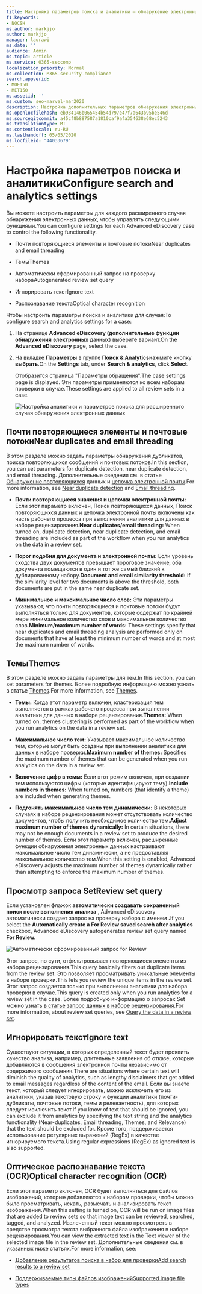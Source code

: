 ```yaml
---
title: Настройка параметров поиска и аналитики — обнаружение электронных данных
f1.keywords:
- NOCSH
ms.author: markjjo
author: markjjo
manager: laurawi
ms.date: ''
audience: Admin
ms.topic: article
ms.service: O365-seccomp
localization_priority: Normal
ms.collection: M365-security-compliance
search.appverid:
- MOE150
- MET150
ms.assetid: ''
ms.custom: seo-marvel-mar2020
description: Настройка дополнительных параметров обнаружения электронных данных, которые применяются ко всем наборам проверки в случае. К ним относятся параметры для аналитики и распознавания текста.
ms.openlocfilehash: eb934146b065454b54d797e47f7a643b95be546d
ms.sourcegitcommit: a45cf8b887587a1810caf9afa354638e68ec5243
ms.translationtype: MT
ms.contentlocale: ru-RU
ms.lasthandoff: 05/05/2020
ms.locfileid: "44033679"
---
```

# <a name="configure-search-and-analytics-settings"></a><span data-ttu-id="976c5-104">Настройка параметров поиска и аналитики</span><span class="sxs-lookup"><span data-stu-id="976c5-104">Configure search and analytics settings</span></span>

<span data-ttu-id="976c5-105">Вы можете настроить параметры для каждого расширенного случая обнаружения электронных данных, чтобы управлять следующими функциями.</span><span class="sxs-lookup"><span data-stu-id="976c5-105">You can configure settings for each Advanced eDiscovery case to control the following functionality.</span></span>

- <span data-ttu-id="976c5-106">Почти повторяющиеся элементы и почтовые потоки</span><span class="sxs-lookup"><span data-stu-id="976c5-106">Near duplicates and email threading</span></span>

- <span data-ttu-id="976c5-107">Темы</span><span class="sxs-lookup"><span data-stu-id="976c5-107">Themes</span></span>

- <span data-ttu-id="976c5-108">Автоматически сформированный запрос на проверку набора</span><span class="sxs-lookup"><span data-stu-id="976c5-108">Autogenerated review set query</span></span>

- <span data-ttu-id="976c5-109">Игнорировать текст</span><span class="sxs-lookup"><span data-stu-id="976c5-109">Ignore text</span></span>

- <span data-ttu-id="976c5-110">Распознавание текста</span><span class="sxs-lookup"><span data-stu-id="976c5-110">Optical character recognition</span></span>

<span data-ttu-id="976c5-111">Чтобы настроить параметры поиска и аналитики для случая:</span><span class="sxs-lookup"><span data-stu-id="976c5-111">To configure search and analytics settings for a case:</span></span>

1. <span data-ttu-id="976c5-112">На странице **Advanced eDiscovery (дополнительные функции обнаружения электронных** данных) выберите вариант.</span><span class="sxs-lookup"><span data-stu-id="976c5-112">On the **Advanced eDiscovery** page, select the case.</span></span>

2. <span data-ttu-id="976c5-113">На вкладке **Параметры** в группе **Поиск & Analytics**нажмите кнопку **выбрать**.</span><span class="sxs-lookup"><span data-stu-id="976c5-113">On the **Settings** tab, under **Search & analytics**, click **Select**.</span></span>

   <span data-ttu-id="976c5-114">Отобразится страница "Параметры обращения".</span><span class="sxs-lookup"><span data-stu-id="976c5-114">The case settings page is displayed.</span></span> <span data-ttu-id="976c5-115">Эти параметры применяются ко всем наборам проверки в случае.</span><span class="sxs-lookup"><span data-stu-id="976c5-115">These settings are applied to all review sets in a case.</span></span>

   ![Настройка аналитики и параметров поиска для расширенного случая обнаружения электронных данных](../media/AeDCaseSettings.png)

## <a name="near-duplicates-and-email-threading"></a><span data-ttu-id="976c5-117">Почти повторяющиеся элементы и почтовые потоки</span><span class="sxs-lookup"><span data-stu-id="976c5-117">Near duplicates and email threading</span></span>

<span data-ttu-id="976c5-118">В этом разделе можно задать параметры обнаружения дубликатов, поиска повторяющихся сообщений и почтовых потоков.</span><span class="sxs-lookup"><span data-stu-id="976c5-118">In this section, you can set parameters for duplicate detection, near duplicate detection, and email threading.</span></span> <span data-ttu-id="976c5-119">Дополнительные сведения см. в статье [Обнаружение повторяющихся](near-duplicates.md) данных и [цепочка электронной почты](email-threading.md).</span><span class="sxs-lookup"><span data-stu-id="976c5-119">For more information, see [Near duplicate detection](near-duplicates.md) and [Email threading](email-threading.md).</span></span>

- <span data-ttu-id="976c5-120">**Почти повторяющиеся значения и цепочки электронной почты:** Если этот параметр включен, Поиск повторяющихся данных, Поиск повторяющихся данных и цепочка электронной почты включены как часть рабочего процесса при выполнении аналитики для данных в наборе рецензирования.</span><span class="sxs-lookup"><span data-stu-id="976c5-120">**Near duplicates/email threading:** When turned on, duplicate detection, near duplicate detection, and email threading are included as part of the workflow when you run analytics on the data in a review set.</span></span>

- <span data-ttu-id="976c5-121">**Порог подобия для документа и электронной почты:** Если уровень сходства двух документов превышает пороговое значение, оба документа помещаются в один и тот же самый близкий к дублированному набору.</span><span class="sxs-lookup"><span data-stu-id="976c5-121">**Document and email similarity threshold:** If the similarity level for two documents is above the threshold, both documents are put in the same near duplicate set.</span></span>

- <span data-ttu-id="976c5-122">**Минимальное и максимальное число слов:** Эти параметры указывают, что почти повторяющиеся и почтовые потоки будут выполняться только для документов, которые содержат по крайней мере минимальное количество слов и максимальное количество слов.</span><span class="sxs-lookup"><span data-stu-id="976c5-122">**Minimum/maximum number of words:** These settings specify that near duplicates and email threading analysis are performed only on documents that have at least the minimum number of words and at most the maximum number of words.</span></span>

## <a name="themes"></a><span data-ttu-id="976c5-123">Темы</span><span class="sxs-lookup"><span data-stu-id="976c5-123">Themes</span></span>

<span data-ttu-id="976c5-124">В этом разделе можно задать параметры для тем.</span><span class="sxs-lookup"><span data-stu-id="976c5-124">In this section, you can set parameters for themes.</span></span> <span data-ttu-id="976c5-125">Более подробную информацию можно узнать в статье [Themes](themes-in-advanced-ediscovery.md).</span><span class="sxs-lookup"><span data-stu-id="976c5-125">For more information, see [Themes](themes-in-advanced-ediscovery.md).</span></span>

- <span data-ttu-id="976c5-126">**Темы:** Когда этот параметр включен, кластеризация тем выполняется в рамках рабочего процесса при выполнении аналитики для данных в наборе рецензирования.</span><span class="sxs-lookup"><span data-stu-id="976c5-126">**Themes:** When turned on, themes clustering is performed as part of the workflow when you run analytics on the data in a review set.</span></span>

- <span data-ttu-id="976c5-127">**Максимальное число тем:** Указывает максимальное количество тем, которые могут быть созданы при выполнении аналитики для данных в наборе проверки.</span><span class="sxs-lookup"><span data-stu-id="976c5-127">**Maximum number of themes:** Specifies the maximum number of themes that can be generated when you run analytics on the data in a review set.</span></span>

- <span data-ttu-id="976c5-128">**Включение цифр в темы:** Если этот режим включен, при создании тем используются цифры (которые идентифицируют тему).</span><span class="sxs-lookup"><span data-stu-id="976c5-128">**Include numbers in themes:** When turned on, numbers (that identify a theme) are included when generating themes.</span></span> 

- <span data-ttu-id="976c5-129">**Подгонять максимальное число тем динамически:** В некоторых случаях в наборе рецензирования может отсутствовать количество документов, чтобы получить необходимое количество тем.</span><span class="sxs-lookup"><span data-stu-id="976c5-129">**Adjust maximum number of themes dynamically:** In certain situations, there may not be enough documents in a review set to produce the desired number of themes.</span></span> <span data-ttu-id="976c5-130">Если этот параметр включен, расширенные функции обнаружения электронных данных настраивают максимальное число тем динамически, а не предоставляя максимальное количество тем.</span><span class="sxs-lookup"><span data-stu-id="976c5-130">When this setting is enabled, Advanced eDiscovery adjusts the maximum number of themes dynamically rather than attempting to enforce the maximum number of themes.</span></span>

## <a name="review-set-query"></a><span data-ttu-id="976c5-131">Просмотр запроса Set</span><span class="sxs-lookup"><span data-stu-id="976c5-131">Review set query</span></span>

<span data-ttu-id="976c5-132">Если установлен флажок **автоматически создавать сохраненный поиск после выполнения анализа** , Advanced eDiscovery автоматически создает запрос на проверку набора с именем **.**</span><span class="sxs-lookup"><span data-stu-id="976c5-132">If you select the **Automatically create a For Review saved search after analytics** checkbox, Advanced eDiscovery autogenerates review set query named **For Review.**</span></span> 

![Автоматически сформированный запрос for Review](../media/AeDForReviewQuery.png)

<span data-ttu-id="976c5-134">Этот запрос, по сути, отфильтровывает повторяющиеся элементы из набора рецензирования.</span><span class="sxs-lookup"><span data-stu-id="976c5-134">This query basically filters out duplicate items from the review set.</span></span> <span data-ttu-id="976c5-135">Это позволяет просматривать уникальные элементы в наборе проверки.</span><span class="sxs-lookup"><span data-stu-id="976c5-135">This lets you review the unique items in the review set.</span></span> <span data-ttu-id="976c5-136">Этот запрос создается только при выполнении аналитики для набора проверки в случае.</span><span class="sxs-lookup"><span data-stu-id="976c5-136">This query is created only when you run analytics for a review set in the case.</span></span> <span data-ttu-id="976c5-137">Более подробную информацию о запросах Set можно узнать [в статье запрос данных в наборе рецензирования](review-set-search.md).</span><span class="sxs-lookup"><span data-stu-id="976c5-137">For more information, about review set queries, see [Query the data in a review set](review-set-search.md).</span></span>

## <a name="ignore-text"></a><span data-ttu-id="976c5-138">Игнорировать текст</span><span class="sxs-lookup"><span data-stu-id="976c5-138">Ignore text</span></span>

<span data-ttu-id="976c5-139">Существуют ситуации, в которых определенный текст будет проявить качество анализа, например, длительные заявления об отказе, которые добавляются в сообщения электронной почты независимо от содержимого сообщения.</span><span class="sxs-lookup"><span data-stu-id="976c5-139">There are situations where certain text will diminish the quality of analytics, such as lengthy disclaimers that get added to email messages regardless of the content of the email.</span></span> <span data-ttu-id="976c5-140">Если вы знаете текст, который следует игнорировать, можно исключить его из аналитики, указав текстовую строку и функции аналитики (почти-дубликаты, почтовые потоки, темы и релевантность), для которых следует исключить текст.</span><span class="sxs-lookup"><span data-stu-id="976c5-140">If you know of text that should be ignored, you can exclude it from analytics by specifying the text string and the analytics functionality (Near-duplicates, Email threading, Themes, and Relevance) that the text should be excluded for.</span></span> <span data-ttu-id="976c5-141">Кроме того, поддерживается использование регулярных выражений (RegEx) в качестве игнорируемого текста.</span><span class="sxs-lookup"><span data-stu-id="976c5-141">Using regular expressions (RegEx) as ignored text is also supported.</span></span> 

## <a name="optical-character-recognition-ocr"></a><span data-ttu-id="976c5-142">Оптическое распознавание текста (OCR)</span><span class="sxs-lookup"><span data-stu-id="976c5-142">Optical character recognition (OCR)</span></span>

<span data-ttu-id="976c5-143">Если этот параметр включен, OCR будет выполняться для файлов изображений, которые добавляются к наборам проверки, чтобы можно было просматривать, искать, размечать и анализировать текст изображения.</span><span class="sxs-lookup"><span data-stu-id="976c5-143">When this setting is turned on, OCR will be run on image files that are added to review sets so that image text can be reviewed, searched, tagged, and analyzed.</span></span> <span data-ttu-id="976c5-144">Извлеченный текст можно просмотреть в средстве просмотра текста выбранного файла изображения в наборе рецензирования.</span><span class="sxs-lookup"><span data-stu-id="976c5-144">You can view the extracted text in the Text viewer of the selected image file in the review set.</span></span> <span data-ttu-id="976c5-145">Дополнительные сведения см. в указанных ниже статьях.</span><span class="sxs-lookup"><span data-stu-id="976c5-145">For more information, see:</span></span>

- [<span data-ttu-id="976c5-146">Добавление результатов поиска в набор для проверки</span><span class="sxs-lookup"><span data-stu-id="976c5-146">Add search results to a review set</span></span>](add-data-to-review-set.md#optical-character-recognition)

- [<span data-ttu-id="976c5-147">Поддерживаемые типы файлов изображений</span><span class="sxs-lookup"><span data-stu-id="976c5-147">Supported image file types</span></span>](supported-filetypes-ediscovery20.md#image)
